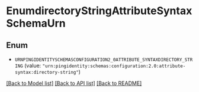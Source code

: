 # EnumdirectoryStringAttributeSyntaxSchemaUrn

## Enum


* `URNPINGIDENTITYSCHEMASCONFIGURATION2_0ATTRIBUTE_SYNTAXDIRECTORY_STRING` (value: `"urn:pingidentity:schemas:configuration:2.0:attribute-syntax:directory-string"`)


[[Back to Model list]](../README.md#documentation-for-models) [[Back to API list]](../README.md#documentation-for-api-endpoints) [[Back to README]](../README.md)


